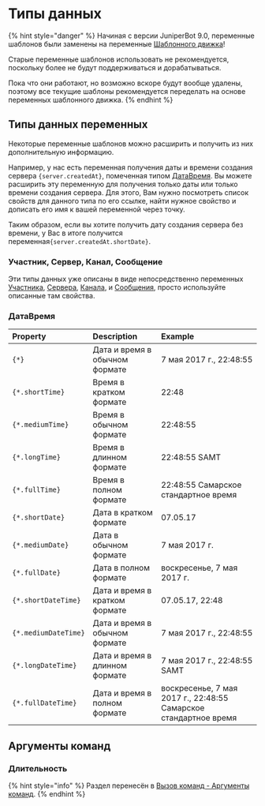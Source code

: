 # Типы данных

{% hint style="danger" %}
Начиная с версии JuniperBot 9.0, переменные шаблонов были заменены на переменные [Шаблонного движка](../template-engine/)!

Старые переменные шаблонов использовать не рекомендуется, поскольку более не будут поддерживаться и дорабатываться. 

Пока что они работают, но возможно вскоре будут вообще удалены, поэтому все текущие шаблоны рекомендуется переделать на основе переменных шаблонного движка.
{% endhint %}

## Типы данных переменных

Некоторые переменные шаблонов можно расширить и получить из них дополнительную информацию.

Например, у нас есть переменная получения даты и времени создания сервера `{server.createdAt}`, помеченная типом [ДатаВремя](data-types.md#datavremya). Вы можете расширить эту переменную для получения только даты или только времени создания сервера. Для этого, Вам нужно посмотреть список свойств для данного типа по его ссылке, найти нужное свойство и дописать его имя к вашей переменной через точку.

Таким образом, если вы хотите получить дату создания сервера без времени, у Вас в итоге получится переменная`{server.createdAt.shortDate}`.

### Участник, Сервер, Канал, Сообщение

Эти типы данных уже описаны в виде непосредственно переменных [Участника](./#uchastnik), [Сервера](./#server), [Канала](./#kanal), и [Сообщения](./#message), просто используйте описанные там свойства.

### ДатаВремя

| Property | Description | Example |
| :--- | :--- | :--- |
| `{*}` | Дата и время в обычном формате | 7 мая 2017 г., 22:48:55 |
| `{*.shortTime}` | Время в кратком формате | 22:48 |
| `{*.mediumTime}` | Время в обычном формате | 22:48:55 |
| `{*.longTime}` | Время в длинном формате | 22:48:55 SAMT |
| `{*.fullTime}` | Время в полном формате | 22:48:55 Самарское стандартное время |
| `{*.shortDate}` | Дата в кратком формате | 07.05.17 |
| `{*.mediumDate}` | Дата в обычном формате | 7 мая 2017 г. |
| `{*.fullDate}` | Дата в полном формате | воскресенье, 7 мая 2017 г. |
| `{*.shortDateTime}` | Дата и время в кратком формате | 07.05.17, 22:48 |
| `{*.mediumDateTime}` | Дата и время в обычном формате | 7 мая 2017 г., 22:48:55 |
| `{*.longDateTime}` | Дата и время в длинном формате | 7 мая 2017 г., 22:48:55 SAMT |
| `{*.fullDateTime}` | Дата и время в полном формате | воскресенье, 7 мая 2017 г., 22:48:55 Самарское стандартное время |

## Аргументы команд

### Длительность

{% hint style="info" %}
Раздел перенесён в [Вызов команд - Аргументы команд](../../cmd/invoke/arguments.md#duration).
{% endhint %}

